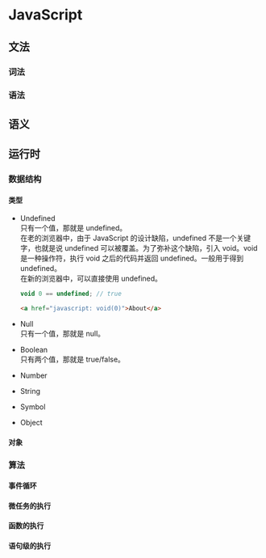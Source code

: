 # JavaScript

## 文法

### 词法

### 语法

## 语义

## 运行时

### 数据结构

#### 类型

- Undefined  
  只有一个值，那就是 undefined。  
  在老的浏览器中，由于 JavaScript 的设计缺陷，undefined 不是一个关键字，也就是说 undefined 可以被覆盖。为了弥补这个缺陷，引入 void。void 是一种操作符，执行 void 之后的代码并返回 undefined。一般用于得到 undefined。  
  在新的浏览器中，可以直接使用 undefined。

  ```javascript
  void 0 == undefined; // true
  ```

  ```html
  <a href="javascript: void(0)">About</a>
  ```

- Null  
  只有一个值，那就是 null。
- Boolean  
  只有两个值，那就是 true/false。
- Number
- String
- Symbol
- Object

#### 对象

### 算法

#### 事件循环

#### 微任务的执行

#### 函数的执行

#### 语句级的执行
